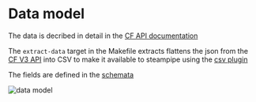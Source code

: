 # Data model

The data is decribed in detail in the [CF API documentation](http://v3-apidocs.cloudfoundry.org/version/3.122.0/index.html)

The `extract-data` target in the Makefile extracts flattens the json from the [CF V3 API](http://v3-apidocs.cloudfoundry.org/version/3.122.0/index.html) into CSV to make it available to steampipe using the [csv plugin](https://hub.steampipe.io/plugins/turbot/csv) 

The fields are defined in the [schemata](schemata.md)

![data model](datamodel.png)
